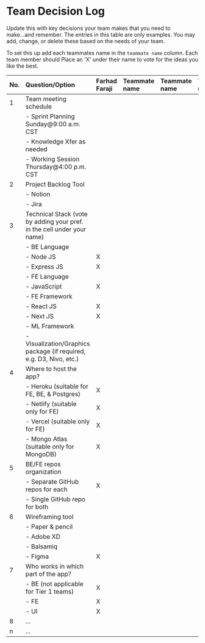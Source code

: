 # Team Decision Log

Update this with key decisions your team makes that you need to make...and 
remember. The entries in this table are only examples. You may add, change, or
delete these based on the needs of your team.

To set this up add each teammates name in the `teammate name` column. Each 
team member should Place an 'X' under their name to vote for the ideas 
you like the best.

| No. | Question/Option | Farhad Faraji | Teammate name | Teammate name | Teammate name | Teammate name | Teammate name |
| :--- | :--- | :--- | :--- | :--- | :--- | :--- | :--- |
| 1 | Team meeting schedule | | | | | | |
|   |	- Sprint Planning Sunday@9:00 a.m. CST | | | | | | |
|   |	- Knowledge Xfer as needed | | | | | | |
|   |	- Working Session Thursday@4:00 p.m. CST | | | | | | |
| 2	| Project Backlog Tool | | | | | | |
|   |	- Notion | | | | | | |
|   |	- Jira | | | | | | |
| 3	| Technical Stack (vote by adding your pref. in the cell under your name) | | | | | | |
|   |	- BE Language | | | | | | |
|   |	- Node JS |X | | | | | |
|   |	- Express JS |X | | | | | |
|   |	- FE Language | | | | | | |
|   |	- JavaScript |X | | | | | |
|   |	- FE Framework | | | | | | |
|   |	- React JS |X | | | | | |
|   |	- Next JS |X | | | | | |
|   |	- ML Framework | | | | | | |
|   |	- Visualization/Graphics package (if required, e.g. D3, Nivo, etc.) | | | | | | |
| 4	| Where to host the app? | | | | | | |
|   |	- Heroku (suitable for FE, BE, & Postgres) |X | | | | | |
|   |	- Netlify (suitable only for FE) |X | | | | | |
|   |	- Vercel (suitable only for FE) | X| | | | | |
|   |	- Mongo Atlas (suitable only for MongoDB) | X| | | | | |
| 5	| BE/FE repos organization | | | | | | |
|   |	- Separate GitHub repos for each | X| | | | | |
|   |	- Single GitHub repo for both | | | | | | |
| 6	| Wireframing tool | | | | | | |
|   |	- Paper & pencil | | | | | | |
|   |	- Adobe XD | | | | | | |
|   |	- Balsamiq | | | | | | |
|   |	- Figma | X| | | | | |
| 7	| Who works in which part of the app? | | | | | | |
|   | - BE (not applicable for Tier 1 teams) |X | | | | | |
|   |	- FE |X | | | | | |
|   |	- UI |X | | | | | |
| 8	| ... | | | | | | |
| n | ... | | | | | | |
